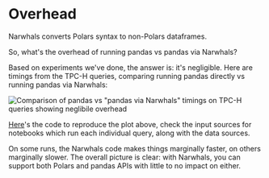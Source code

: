 # Overhead

Narwhals converts Polars syntax to non-Polars dataframes.

So, what's the overhead of running pandas vs pandas via Narwhals?

Based on experiments we've done, the answer is: it's negligible. Here
are timings from the TPC-H queries, comparing running pandas directly
vs running pandas via Narwhals:

![Comparison of pandas vs "pandas via Narwhals" timings on TPC-H queries showing neglibile overhead](https://github.com/narwhals-dev/narwhals/assets/33491632/71029c26-4121-43bb-90fb-5ac1c16ab8a2)

[Here](https://www.kaggle.com/code/marcogorelli/narwhals-tpc-h-results-s-2-w-native)'s the code to
reproduce the plot above, check the input
sources for notebooks which run each individual query, along with
the data sources.

On some runs, the Narwhals code makes things marginally faster, on others
marginally slower. The overall picture is clear: with Narwhals, you
can support both Polars and pandas APIs with little to no impact on either.
